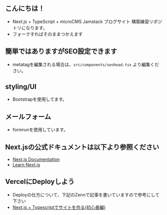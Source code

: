 ## こんにちは！
- Next.js + TypeScript + microCMS Jamstack ブログサイト 構築練習リポジトリになります。
- フォークすればそのままつかえます

## 簡単ではありますがSEO設定できます
- metatagを編集される場合は、`src/components/seohead.tsx` より編集ください。

## styling/UI
- Bootstrapを使用してます。

## メールフォーム
- formrunを使用しています。

## Next.jsの公式ドキュメントは以下より参照ください
- [Next.js Documentation](https://nextjs.org/docs)
- [Learn Next.js](https://nextjs.org/learn)

## VercelにDeployしよう
- Deployの仕方について、下記のZennで記事を書いていますので参考にして下さい
- [Next.js + Typescriptでサイトを作る(初心者編)](https://zenn.dev/msk1206/articles/dba565eb3985b4)

